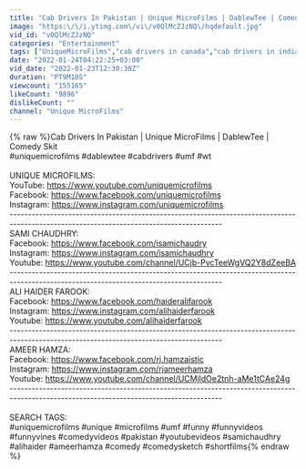 ```yaml
---
title: "Cab Drivers In Pakistan | Unique MicroFilms | DablewTee | Comedy Skit | UMF | WT"
image: "https:\/\/i.ytimg.com\/vi\/v0QlMcZJzNQ\/hqdefault.jpg"
vid_id: "v0QlMcZJzNQ"
categories: "Entertainment"
tags: ["UniqueMicroFilms","cab drivers in canada","cab drivers in india"]
date: "2022-01-24T04:22:25+03:00"
vid_date: "2022-01-23T12:30:30Z"
duration: "PT9M18S"
viewcount: "155165"
likeCount: "9896"
dislikeCount: ""
channel: "Unique MicroFilms"
---
```

{% raw %}Cab Drivers In Pakistan | Unique MicroFilms | DablewTee | Comedy Skit<br />#uniquemicrofilms #dablewtee #cabdrivers #umf #wt<br /><br />UNIQUE MICROFILMS:<br />YouTube: <a rel="nofollow" target="blank" href="https://www.youtube.com/uniquemicrofilms">https://www.youtube.com/uniquemicrofilms</a><br />Facebook: <a rel="nofollow" target="blank" href="https://www.facebook.com/uniquemicrofilms">https://www.facebook.com/uniquemicrofilms</a><br />Instagram: <a rel="nofollow" target="blank" href="https://www.instagram.com/uniquemicrofilms">https://www.instagram.com/uniquemicrofilms</a><br />----------------------------------------------------------------------------------------------------------------------------------------<br />SAMI CHAUDHRY:<br />Facebook: <a rel="nofollow" target="blank" href="https://www.facebook.com/isamichaudry">https://www.facebook.com/isamichaudry</a><br />Instagram: <a rel="nofollow" target="blank" href="https://www.instagram.com/isamichaudhry">https://www.instagram.com/isamichaudhry</a><br />Youtube: <a rel="nofollow" target="blank" href="https://www.youtube.com/channel/UCjb-PvcTeeWgVQ2Y8dZeeBA">https://www.youtube.com/channel/UCjb-PvcTeeWgVQ2Y8dZeeBA</a><br />----------------------------------------------------------------------------------------------------------------------------------------<br />ALI HAIDER FAROOK:<br />Facebook: <a rel="nofollow" target="blank" href="https://www.facebook.com/haideralifarook">https://www.facebook.com/haideralifarook</a><br />Instagram: <a rel="nofollow" target="blank" href="https://www.instagram.com/alihaiderfarook">https://www.instagram.com/alihaiderfarook</a><br />Youtube: <a rel="nofollow" target="blank" href="https://www.youtube.com/alihaiderfarook">https://www.youtube.com/alihaiderfarook</a><br />----------------------------------------------------------------------------------------------------------------------------------------<br />AMEER HAMZA:<br />Facebook: <a rel="nofollow" target="blank" href="https://www.facebook.com/rj.hamzaistic">https://www.facebook.com/rj.hamzaistic</a><br />Instagram: <a rel="nofollow" target="blank" href="https://www.instagram.com/rjameerhamza">https://www.instagram.com/rjameerhamza</a><br />Youtube: <a rel="nofollow" target="blank" href="https://www.youtube.com/channel/UCMjldOe2tnh-aMe1tCAe24g">https://www.youtube.com/channel/UCMjldOe2tnh-aMe1tCAe24g</a><br />----------------------------------------------------------------------------------------------------------------------------------------<br /><br />SEARCH TAGS:<br />#uniquemicrofilms #unique #microfilms #umf #funny #funnyvideos #funnyvines #comedyvideos #pakistan #youtubevideos #samichaudhry #alihaider #ameerhamza #comedy #comedysketch #shortfilms{% endraw %}
